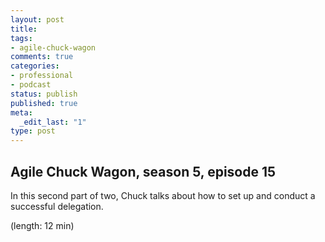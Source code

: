 ```yaml
---
layout: post
title: 
tags:
- agile-chuck-wagon
comments: true
categories:
- professional
- podcast
status: publish
published: true
meta:
  _edit_last: "1"
type: post
---
```


## Agile Chuck Wagon, season 5, episode 15

In this second part of two, Chuck talks about how to set up and conduct a successful delegation.

  (length: 12 min)
